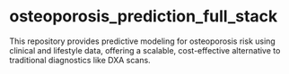 # osteoporosis_prediction_full_stack
This repository provides predictive modeling for osteoporosis risk using clinical and lifestyle data, offering a scalable, cost-effective alternative to traditional diagnostics like DXA scans.
